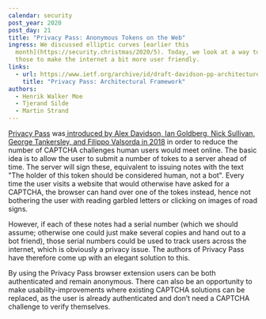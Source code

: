 ```yaml
---
calendar: security
post_year: 2020
post_day: 21
title: "Privacy Pass: Anonymous Tokens on the Web"
ingress: We discussed elliptic curves [earlier this
  month](https://security.christmas/2020/5). Today, we look at a way to use
  those to make the internet a bit more user friendly.
links:
  - url: https://www.ietf.org/archive/id/draft-davidson-pp-architecture-01.txt
    title: "Privacy Pass: Architectural Framework"
authors:
  - Henrik Walker Moe
  - Tjerand Silde
  - Martin Strand
---
```

[Privacy Pass](https://privacypass.github.io) was[ introduced by Alex Davidson, Ian Goldberg, Nick Sullivan, George Tankersley, and Filippo Valsorda in 2018](https://www.petsymposium.org/2018/files/papers/issue3/popets-2018-0026.pdf) in order to reduce the number of CAPTCHA challenges human users would meet online. The basic idea is to allow the user to submit a number of tokes to a server ahead of time. The server will sign these, equivalent to issuing notes with the text "The holder of this token should be considered human, not a bot". Every time the user visits a website that would otherwise have asked for a CAPTCHA, the browser can hand over one of the tokes instead, hence not bothering the user with reading garbled letters or clicking on images of road signs.

However, if each of these notes had a serial number (which we should assume; otherwise one could just make several copies and hand out to a bot friend), those serial numbers could be used to track users across the internet, which is obviously a privacy issue. The authors of Privacy Pass have therefore come up with an elegant solution to this.

By using the Privacy Pass browser extension users can be both authenticated and remain anonymous. There can also be an opportunity to make usability-improvements where existing CAPTCHA solutions can be replaced, as the user is already authenticated and don’t need a CAPTCHA challenge to verify themselves.